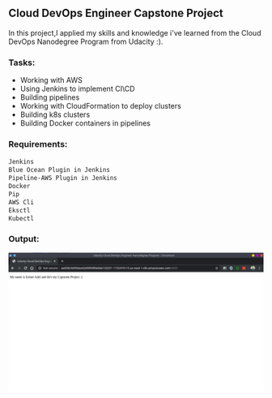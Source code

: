 ## Cloud DevOps Engineer Capstone Project
In this project,I applied my skills and knowledge i've learned from the Cloud DevOps Nanodegree Program from Udacity :).

### Tasks:

* Working with AWS
* Using Jenkins to implement CI\CD
* Building pipelines
* Working with CloudFormation to deploy clusters
* Building k8s clusters
* Building Docker containers in pipelines

### Requirements:

    Jenkins
    Blue Ocean Plugin in Jenkins
    Pipeline-AWS Plugin in Jenkins
    Docker
    Pip
    AWS Cli
    Eksctl
    Kubectl
    
 ### Output:
 ![output](imgs/result.png)
